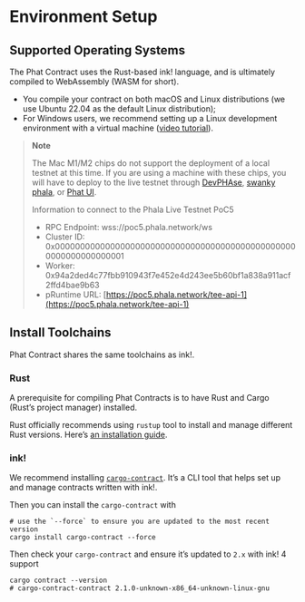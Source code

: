 # Environment Setup

## Supported Operating Systems <a href="#supported-operating-systems" id="supported-operating-systems"></a>

The Phat Contract uses the Rust-based ink! language, and is ultimately compiled to WebAssembly (WASM for short).

* You compile your contract on both macOS and Linux distributions (we use Ubuntu 22.04 as the default Linux distribution);
* For Windows users, we recommend setting up a Linux development environment with a virtual machine ([video tutorial](https://www.youtube.com/watch?v=x5MhydijWmc)).

> **Note**
>
> The Mac M1/M2 chips do not support the deployment of a local testnet at this time. If you are using a machine with these chips, you will have to deploy to the live testnet through [DevPHAse](https://github.com/l00k/devphase), [swanky phala](../swanky-phala-cli-tool.md), or [Phat UI](https://phat.phala.network).
>
> Information to connect to the Phala Live Testnet PoC5
>
> * RPC Endpoint: wss://poc5.phala.network/ws
> * Cluster ID: 0x0000000000000000000000000000000000000000000000000000000000000001
> * Worker: 0x94a2ded4c77fbb910943f7e452e4d243ee5b60bf1a838a911acf2ffd4bae9b63
> * pRuntime URL: [https://poc5.phala.network/tee-api-1](https://poc5.phala.network/tee-api-1)

## Install Toolchains

Phat Contract shares the same toolchains as ink!.

### Rust <a href="#rust" id="rust"></a>

A prerequisite for compiling Phat Contracts is to have Rust and Cargo (Rust’s project manager) installed.

Rust officially recommends using `rustup` tool to install and manage different Rust versions. Here’s [an installation guide](https://doc.rust-lang.org/cargo/getting-started/installation.html).

### ink! <a href="#ink" id="ink"></a>

We recommend installing [`cargo-contract`](https://github.com/paritytech/cargo-contract). It’s a CLI tool that helps set up and manage contracts written with ink!.

Then you can install the `cargo-contract` with

```
# use the `--force` to ensure you are updated to the most recent version
cargo install cargo-contract --force
```

Then check your `cargo-contract` and ensure it’s updated to `2.x` with ink! 4 support

```
cargo contract --version
# cargo-contract-contract 2.1.0-unknown-x86_64-unknown-linux-gnu
```
